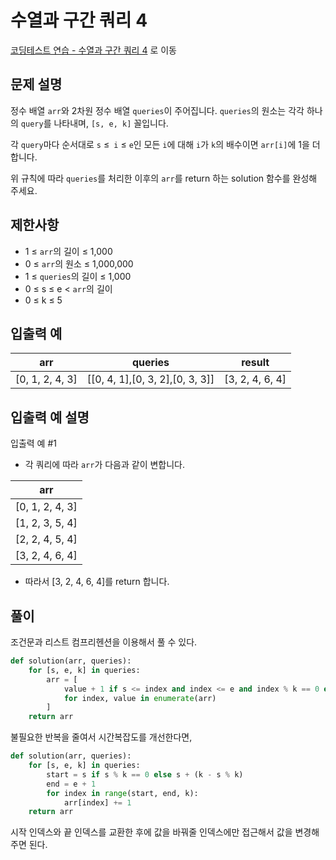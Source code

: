 # 수열과 구간 쿼리 4

[코딩테스트 연습 - 수열과 구간 쿼리 4][1] 로 이동

## 문제 설명

정수 배열 `arr`와 2차원 정수 배열 `queries`이 주어집니다. `queries`의 원소는 각각 하나의 `query`를 나타내며, `[s, e, k]` 꼴입니다.

각 `query`마다 순서대로 `s` ≤` i` ≤ `e`인 모든 `i`에 대해 `i`가 `k`의 배수이면 `arr[i]`에 1을 더합니다.

위 규칙에 따라 `queries`를 처리한 이후의 `arr`를 return 하는 solution 함수를 완성해 주세요.

## 제한사항

- 1 ≤ `arr`의 길이 ≤ 1,000
- 0 ≤ `arr`의 원소 ≤ 1,000,000
- 1 ≤ `queries`의 길이 ≤ 1,000
- 0 ≤ s ≤ e < `arr`의 길이
- 0 ≤ k ≤ 5

## 입출력 예

| arr             | queries                         | result          |
| --------------- | ------------------------------- | --------------- |
| [0, 1, 2, 4, 3] | [[0, 4, 1],[0, 3, 2],[0, 3, 3]] | [3, 2, 4, 6, 4] |

## 입출력 예 설명

입출력 예 #1

- 각 쿼리에 따라 `arr`가 다음과 같이 변합니다.

| arr             |
| --------------- |
| [0, 1, 2, 4, 3] |
| [1, 2, 3, 5, 4] |
| [2, 2, 4, 5, 4] |
| [3, 2, 4, 6, 4] |

- 따라서 [3, 2, 4, 6, 4]를 return 합니다.

## 풀이

조건문과 리스트 컴프리헨션을 이용해서 풀 수 있다.

```python
def solution(arr, queries):
    for [s, e, k] in queries:
        arr = [
            value + 1 if s <= index and index <= e and index % k == 0 else value
            for index, value in enumerate(arr)
        ]
    return arr
```

불필요한 반복을 줄여서 시간복잡도를 개선한다면,

```python
def solution(arr, queries):
    for [s, e, k] in queries:
        start = s if s % k == 0 else s + (k - s % k)
        end = e + 1
        for index in range(start, end, k):
            arr[index] += 1
    return arr
```

시작 인덱스와 끝 인덱스를 교환한 후에 값을 바꿔줄 인덱스에만 접근해서 값을 변경해주면 된다.

[1]: https://school.programmers.co.kr/learn/courses/30/lessons/181922
